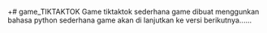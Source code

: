 +# game_TIKTAKTOK
Game tiktaktok sederhana 
game dibuat menggunkan bahasa python sederhana 
game akan di lanjutkan ke versi berikutnya......
